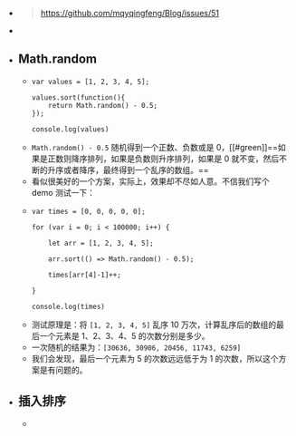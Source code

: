 - > https://github.com/mqyqingfeng/Blog/issues/51
-
- ## Math.random
	- ```
	  var values = [1, 2, 3, 4, 5];
	  
	  values.sort(function(){
	      return Math.random() - 0.5;
	  });
	  
	  console.log(values)
	  ```
	- `Math.random() - 0.5` 随机得到一个正数、负数或是 0，[[#green]]==如果是正数则降序排列，如果是负数则升序排列，如果是 0 就不变，然后不断的升序或者降序，最终得到一个乱序的数组。==
	- 看似很美好的一个方案，实际上，效果却不尽如人意。不信我们写个 demo 测试一下：
	- ```
	  var times = [0, 0, 0, 0, 0];
	  
	  for (var i = 0; i < 100000; i++) {
	      
	      let arr = [1, 2, 3, 4, 5];
	      
	      arr.sort(() => Math.random() - 0.5);
	      
	      times[arr[4]-1]++;
	  
	  }
	  
	  console.log(times)
	  ```
	- 测试原理是：将 `[1, 2, 3, 4, 5]` 乱序 10 万次，计算乱序后的数组的最后一个元素是 1、2、3、4、5 的次数分别是多少。
	- 一次随机的结果为：`[30636, 30906, 20456, 11743, 6259]`
	- 我们会发现，最后一个元素为 5 的次数远远低于为 1 的次数，所以这个方案是有问题的。
- ## 插入排序
	-